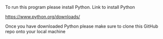To run this program please install Python. Link to install Python

https://www.python.org/downloads/

Once you have downloaded Python please make sure to clone this GitHub repo onto your local machine

